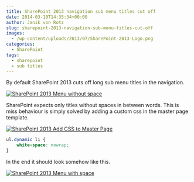 ```yaml
---
title: SharePoint 2013 navigation sub menu titles cut off
date: 2014-03-10T14:35:34+00:00
author: Janik von Rotz
slug: sharepoint-2013-navigation-sub-menu-titles-cut-off
images:
  - /wp-content/uploads/2013/07/SharePoint-2013-Logo.png
categories:
  - SharePoint
tags:
  - sharepoint
  - sub titles
---
```

By default SharePoint 2013 cuts off long sub menu titles in the navigation.

[![SharePoint 2013 Menu without space](/wp-content/uploads/2014/03/SharePoint-2013-Menu-without-space.jpg)](/wp-content/uploads/2014/03/SharePoint-2013-Menu-without-space.jpg)

SharePoint expects only titles without spaces in between words.
This is miss behaviour is simply solved by adding a custom css in the master page template.
<!--more-->
[![SharePoint 2013 Add CSS to Master Page](/wp-content/uploads/2014/03/SharePoint-2013-Add-CSS-to-Master-Page-1024x608.jpg)](/wp-content/uploads/2014/03/SharePoint-2013-Add-CSS-to-Master-Page.jpg)

```css
ul.dynamic li {
    white-space: nowrap;
}
```

In the end it should look somehow like this.

[![SharePoint 2013 Menu with space](/wp-content/uploads/2014/03/SharePoint-2013-Menu-with-space.jpg)](/wp-content/uploads/2014/03/SharePoint-2013-Menu-with-space.jpg)